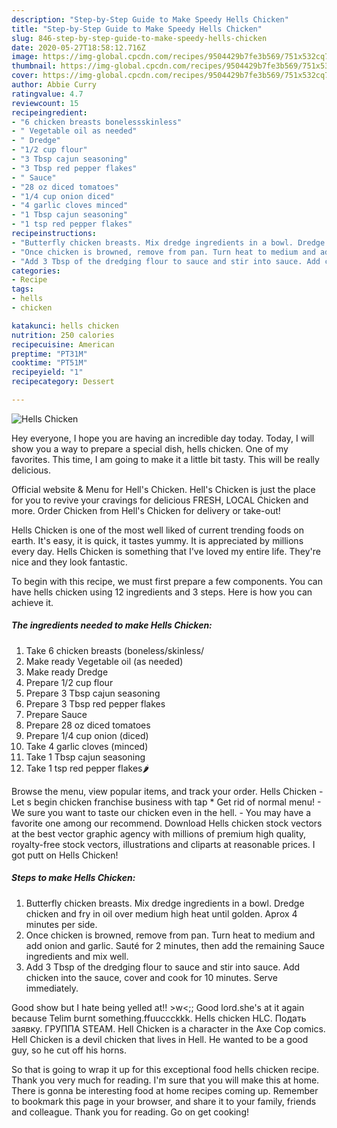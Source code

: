 ```yaml
---
description: "Step-by-Step Guide to Make Speedy Hells Chicken"
title: "Step-by-Step Guide to Make Speedy Hells Chicken"
slug: 846-step-by-step-guide-to-make-speedy-hells-chicken
date: 2020-05-27T18:58:12.716Z
image: https://img-global.cpcdn.com/recipes/9504429b7fe3b569/751x532cq70/hells-chicken-recipe-main-photo.jpg
thumbnail: https://img-global.cpcdn.com/recipes/9504429b7fe3b569/751x532cq70/hells-chicken-recipe-main-photo.jpg
cover: https://img-global.cpcdn.com/recipes/9504429b7fe3b569/751x532cq70/hells-chicken-recipe-main-photo.jpg
author: Abbie Curry
ratingvalue: 4.7
reviewcount: 15
recipeingredient:
- "6 chicken breasts bonelessskinless"
- " Vegetable oil as needed"
- " Dredge"
- "1/2 cup flour"
- "3 Tbsp cajun seasoning"
- "3 Tbsp red pepper flakes"
- " Sauce"
- "28 oz diced tomatoes"
- "1/4 cup onion diced"
- "4 garlic cloves minced"
- "1 Tbsp cajun seasoning"
- "1 tsp red pepper flakes"
recipeinstructions:
- "Butterfly chicken breasts. Mix dredge ingredients in a bowl. Dredge chicken and fry in oil over medium high heat until golden. Aprox 4 minutes per side."
- "Once chicken is browned, remove from pan. Turn heat to medium and add onion and garlic. Sauté for 2 minutes, then add the remaining Sauce ingredients and mix well."
- "Add 3 Tbsp of the dredging flour to sauce and stir into sauce. Add chicken into the sauce, cover and cook for 10 minutes. Serve immediately."
categories:
- Recipe
tags:
- hells
- chicken

katakunci: hells chicken 
nutrition: 250 calories
recipecuisine: American
preptime: "PT31M"
cooktime: "PT51M"
recipeyield: "1"
recipecategory: Dessert

---
```



![Hells Chicken](https://img-global.cpcdn.com/recipes/9504429b7fe3b569/751x532cq70/hells-chicken-recipe-main-photo.jpg)

Hey everyone, I hope you are having an incredible day today. Today, I will show you a way to prepare a special dish, hells chicken. One of my favorites. This time, I am going to make it a little bit tasty. This will be really delicious.

Official website &amp; Menu for Hell&#39;s Chicken. Hell&#39;s Chicken is just the place for you to revive your cravings for delicious FRESH, LOCAL Chicken and more. Order Chicken from Hell&#39;s Chicken for delivery or take-out!

Hells Chicken is one of the most well liked of current trending foods on earth. It's easy, it is quick, it tastes yummy. It is appreciated by millions every day. Hells Chicken is something that I've loved my entire life. They're nice and they look fantastic.


To begin with this recipe, we must first prepare a few components. You can have hells chicken using 12 ingredients and 3 steps. Here is how you can achieve it.

<!--inarticleads1-->

##### The ingredients needed to make Hells Chicken:

1. Take 6 chicken breasts (boneless/skinless/
1. Make ready  Vegetable oil (as needed)
1. Make ready  Dredge
1. Prepare 1/2 cup flour
1. Prepare 3 Tbsp cajun seasoning
1. Prepare 3 Tbsp red pepper flakes
1. Prepare  Sauce
1. Prepare 28 oz diced tomatoes
1. Prepare 1/4 cup onion (diced)
1. Take 4 garlic cloves (minced)
1. Take 1 Tbsp cajun seasoning
1. Take 1 tsp red pepper flakes🌶


Browse the menu, view popular items, and track your order. Hells Chicken - Let s begin chicken franchise business with tap * Get rid of normal menu! - We sure you want to taste our chicken even in the hell. - You may have a favorite one among our recommend. Download Hells chicken stock vectors at the best vector graphic agency with millions of premium high quality, royalty-free stock vectors, illustrations and cliparts at reasonable prices. I got putt on Hells Chicken! 

<!--inarticleads2-->

##### Steps to make Hells Chicken:

1. Butterfly chicken breasts. Mix dredge ingredients in a bowl. Dredge chicken and fry in oil over medium high heat until golden. Aprox 4 minutes per side.
1. Once chicken is browned, remove from pan. Turn heat to medium and add onion and garlic. Sauté for 2 minutes, then add the remaining Sauce ingredients and mix well.
1. Add 3 Tbsp of the dredging flour to sauce and stir into sauce. Add chicken into the sauce, cover and cook for 10 minutes. Serve immediately.


Good show but I hate being yelled at!! &gt;w&lt;;; Good lord.she&#39;s at it again because Telim burnt something.ffuuccckkk. Hells chicken HLC. Подать заявку. ГРУППА STEAM. Hell Chicken is a character in the Axe Cop comics. Hell Chicken is a devil chicken that lives in Hell. He wanted to be a good guy, so he cut off his horns. 

So that is going to wrap it up for this exceptional food hells chicken recipe. Thank you very much for reading. I'm sure that you will make this at home. There is gonna be interesting food at home recipes coming up. Remember to bookmark this page in your browser, and share it to your family, friends and colleague. Thank you for reading. Go on get cooking!
